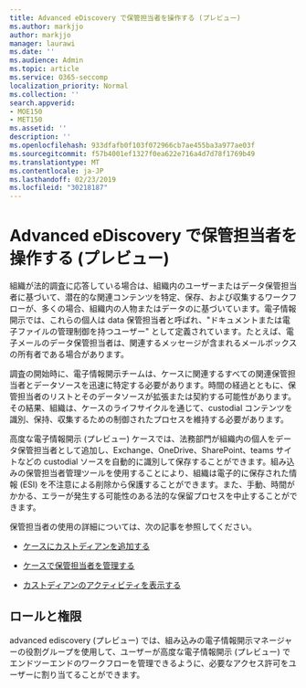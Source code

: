 ```yaml
---
title: Advanced eDiscovery で保管担当者を操作する (プレビュー)
ms.author: markjjo
author: markjjo
manager: laurawi
ms.date: ''
ms.audience: Admin
ms.topic: article
ms.service: O365-seccomp
localization_priority: Normal
ms.collection: ''
search.appverid:
- MOE150
- MET150
ms.assetid: ''
description: ''
ms.openlocfilehash: 933dfafb0f103f072966cb7ae455ba3a977ae03f
ms.sourcegitcommit: f57b4001ef1327f0ea622e716a4d7d78f1769b49
ms.translationtype: MT
ms.contentlocale: ja-JP
ms.lasthandoff: 02/23/2019
ms.locfileid: "30218187"
---
```

# <a name="work-with-custodians-in-advanced-ediscovery-preview"></a>Advanced eDiscovery で保管担当者を操作する (プレビュー)

組織が法的調査に応答している場合は、組織内のユーザーまたはデータ保管担当者に基づいて、潜在的な関連コンテンツを特定、保存、および収集するワークフローが、多くの場合、組織内の人物またはデータのに基づいています。電子情報開示では、これらの個人は data 保管担当者と呼ばれ、"ドキュメントまたは電子ファイルの管理制御を持つユーザー" として定義されています。たとえば、電子メールのデータ保管担当者は、関連するメッセージが含まれるメールボックスの所有者である場合があります。  

調査の開始時に、電子情報開示チームは、ケースに関連するすべての関連保管担当者とデータソースを迅速に特定する必要があります。時間の経過とともに、保管担当者のリストとそのデータソースが拡張または契約する可能性があります。その結果、組織は、ケースのライフサイクルを通じて、custodial コンテンツを識別、保持、収集するための制御されたプロセスを維持する必要があります。

高度な電子情報開示 (プレビュー) ケースでは、法務部門が組織内の個人をデータ保管担当者として追加し、Exchange、OneDrive、SharePoint、teams サイトなどの custodial ソースを自動的に識別して保存することができます。組み込みの保管担当者管理ツールを使用することにより、組織は電子的に保存された情報 (ESI) を不注意による削除から保護することができます。また、手動、時間がかかる、エラーが発生する可能性のある法的な保留プロセスを中止することができます。 

保管担当者の使用の詳細については、次の記事を参照してください。 

- [ケースにカストディアンを追加する](add-custodians-to-case.md)

- [ケースで保管担当者を管理する](manage-new-custodians.md)

- [カストディアンのアクティビティを表示する](view-custodian-activity.md)

## <a name="roles-and-permissions"></a>ロールと権限

advanced ediscovery (プレビュー) では、組み込みの電子情報開示マネージャーの役割グループを使用して、ユーザーが高度な電子情報開示 (プレビュー) でエンドツーエンドのワークフローを管理できるように、必要なアクセス許可をユーザーに割り当てることができます。
